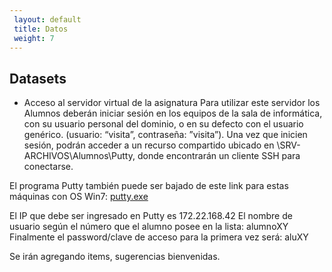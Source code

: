 ```yaml
---
 layout: default
 title: Datos
 weight: 7
---
```



## Datasets

- Acceso al servidor virtual de la asignatura
Para utilizar este servidor los Alumnos deberán iniciar sesión en los equipos de la sala de informática, con su usuario personal del dominio, o en su defecto con el usuario genérico. (usuario: “visita”, contraseña: ”visita”). Una vez que inicien sesión, podrán acceder a un recurso compartido ubicado en \\SRV-ARCHIVOS\Alumnos\Putty, donde encontrarán un cliente SSH para conectarse.

El programa Putty también puede ser bajado de este link para estas máquinas con OS Win7: [putty.exe](https://the.earth.li/~sgtatham/putty/latest/w32/putty.exe)
 
El IP que debe ser ingresado en Putty es 172.22.168.42
El nombre de usuario según el número que el alumno posee en la lista: alumnoXY
Finalmente el password/clave de acceso para la primera vez será: aluXY


Se irán agregando items, sugerencias bienvenidas.

